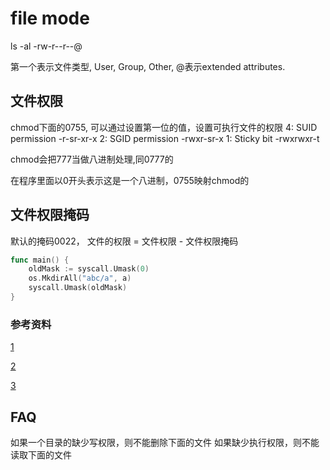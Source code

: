 # file mode

ls -al
-rw-r--r--@

第一个表示文件类型, User, Group, Other, @表示extended attributes.

## 文件权限

chmod下面的0755, 可以通过设置第一位的值，设置可执行文件的权限
4: SUID permission      -r-sr-xr-x
2: SGID permission      -rwxr-sr-x
1: Sticky bit           -rwxrwxr-t

chmod会把777当做八进制处理,同0777的

在程序里面以0开头表示这是一个八进制，0755映射chmod的

## 文件权限掩码

默认的掩码0022，
文件的权限 = 文件权限 - 文件权限掩码

```go
func main() {
    oldMask := syscall.Umask(0)
    os.MkdirAll("abc/a", a)
    syscall.Umask(oldMask)
}
```

### 参考资料

[1](https://www.thegeekdiary.com/what-is-suid-sgid-and-sticky-bit/)

[2](https://digitalfortress.tech/php/difference-file-mode-0777-vs-777/)

[3](https://unix.stackexchange.com/questions/103413/is-there-any-difference-between-mode-value-0777-and-777)

## FAQ

如果一个目录的缺少写权限，则不能删除下面的文件
如果缺少执行权限，则不能读取下面的文件
